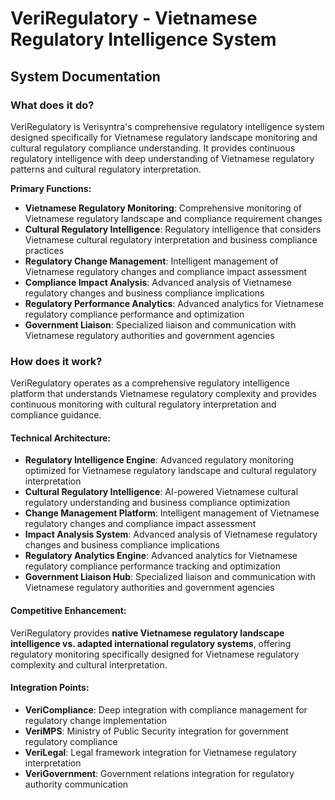 # VeriRegulatory - Vietnamese Regulatory Intelligence System
## System Documentation

### **What does it do?**

VeriRegulatory is Verisyntra's comprehensive regulatory intelligence system designed specifically for Vietnamese regulatory landscape monitoring and cultural regulatory compliance understanding. It provides continuous regulatory intelligence with deep understanding of Vietnamese regulatory patterns and cultural regulatory interpretation.

**Primary Functions:**
- **Vietnamese Regulatory Monitoring**: Comprehensive monitoring of Vietnamese regulatory landscape and compliance requirement changes
- **Cultural Regulatory Intelligence**: Regulatory intelligence that considers Vietnamese cultural regulatory interpretation and business compliance practices
- **Regulatory Change Management**: Intelligent management of Vietnamese regulatory changes and compliance impact assessment
- **Compliance Impact Analysis**: Advanced analysis of Vietnamese regulatory changes and business compliance implications
- **Regulatory Performance Analytics**: Advanced analytics for Vietnamese regulatory compliance performance and optimization
- **Government Liaison**: Specialized liaison and communication with Vietnamese regulatory authorities and government agencies

### **How does it work?**

VeriRegulatory operates as a comprehensive regulatory intelligence platform that understands Vietnamese regulatory complexity and provides continuous monitoring with cultural regulatory interpretation and compliance guidance.

#### **Technical Architecture:**
- **Regulatory Intelligence Engine**: Advanced regulatory monitoring optimized for Vietnamese regulatory landscape and cultural regulatory interpretation
- **Cultural Regulatory Intelligence**: AI-powered Vietnamese cultural regulatory understanding and business compliance optimization
- **Change Management Platform**: Intelligent management of Vietnamese regulatory changes and compliance impact assessment
- **Impact Analysis System**: Advanced analysis of Vietnamese regulatory changes and business compliance implications
- **Regulatory Analytics Engine**: Advanced analytics for Vietnamese regulatory compliance performance tracking and optimization
- **Government Liaison Hub**: Specialized liaison and communication with Vietnamese regulatory authorities and government agencies

#### **Competitive Enhancement:**
VeriRegulatory provides **native Vietnamese regulatory landscape intelligence vs. adapted international regulatory systems**, offering regulatory monitoring specifically designed for Vietnamese regulatory complexity and cultural interpretation.

#### **Integration Points:**
- **VeriCompliance**: Deep integration with compliance management for regulatory change implementation
- **VeriMPS**: Ministry of Public Security integration for government regulatory compliance
- **VeriLegal**: Legal framework integration for Vietnamese regulatory interpretation
- **VeriGovernment**: Government relations integration for regulatory authority communication